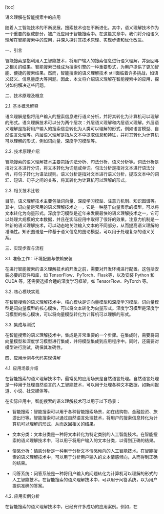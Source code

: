 
[toc]                    
                
                
语义理解在智能搜索中的应用

随着人工智能技术的不断发展，搜索技术也在不断进化。其中，语义理解技术作为一个重要的组成部分，被广泛应用于智能搜索中。在这篇文章中，我们将介绍语义理解在智能搜索中的应用，并深入探讨其技术原理、实现步骤和优化改进。

一、引言

智能搜索是指利用人工智能技术，将用户输入的搜索信息进行语义理解，并返回与之相关的结果。智能搜索已经成为搜索引擎的一种重要形式，为用户提供了更加智能、便捷的搜索结果。然而，智能搜索的语义理解技术 still面临着许多挑战，如语义歧义、信息量庞大等问题。因此，本文将介绍语义理解在智能搜索中的应用，探讨如何解决这些问题。

二、技术原理及概念

2.1. 基本概念解释

语义理解是指将用户输入的搜索信息进行语义分析，并将其转化为计算机可以理解的形式。语义理解技术可以分为两个层次：外层语义理解和内层语义理解。外层语义理解是指将用户输入的搜索信息转化为人类可以理解的形式，例如语言模型、自然语言处理等。内层语义理解是指从文本中提取信息和特征，并将其转化为计算机可以理解的形式，例如词向量、深度学习模型等。

2.2. 技术原理介绍

智能搜索的语义理解技术主要包括词法分析、句法分析、语义分析等。词法分析是指对文本进行分词，将文本转化为词组或单词。句法分析是指对文本进行语法分析，将句子转化为语法规则。语义分析是指对文本进行语义分析，提取文本中的词汇、短语、句子之间的关系，将其转化为计算机可以理解的形式。

2.3. 相关技术比较

目前，语义理解技术主要包括词向量、深度学习模型、注意力机制、知识图谱等。其中，词向量是常用的语义理解技术之一，它是一种基于向量表示的模型，可以将文本转化为向量形式。深度学习模型是近年来发展最快的语义理解技术之一，它可以处理大规模的文本数据，并且在实际应用中取得了很好的效果。注意力机制是一种新的语义理解技术，可以动态地关注输入文本的不同部分，从而提高语义理解的准确性。知识图谱是一种基于语义信息的图论模型，可以用于处理复杂的语义关系。

三、实现步骤与流程

3.1. 准备工作：环境配置与依赖安装

在进行智能搜索的语义理解技术的开发之前，需要对开发环境进行配置。这包括安装必要的软件和库，如 TensorFlow、PyTorch、Flask等，以及安装 Python 和 CUDA 等。还需要选择合适的深度学习框架，如 TensorFlow、PyTorch 等。

3.2. 核心模块实现

在智能搜索的语义理解技术中，核心模块是词向量模型和深度学习模型。词向量模型是词向量模型的核心模块，可以将文本转化为向量形式。深度学习模型是深度学习模型的核心模块，可以将向量模型转化为计算机可以理解的形式。

3.3. 集成与测试

在智能搜索的语义理解技术中，集成是非常重要的一个步骤。在集成时，需要将词向量模型和深度学习模型进行集成，并将模型集成到应用程序中。同时，还需要对模型进行测试，确保其准确性。

四、应用示例与代码实现讲解

4.1. 应用场景介绍

在智能搜索的语义理解技术中，最常见的应用场景是自然语言处理。自然语言处理是一种用于处理自然语言的人工智能技术，可以用于处理各种文本数据，如新闻报道、小说、社交媒体等。

在实际应用中，智能搜索的语义理解技术可以用于以下场景：

- 智能搜索：智能搜索可以用于各种智能搜索场景，如在线购物、金融投资、旅游出行等。智能搜索可以通过自然语言处理技术，将用户的搜索信息转化为计算机可以理解的形式，从而返回相关的结果。

- 文本分类：文本分类是一种将文本转化为特定类别的人工智能技术。在智能搜索的语义理解技术中，可以用于将用户输入的文本分类，以得到正确的结果。

- 情感分析：情感分析是一种用于分析文本情感倾向的人工智能技术。在智能搜索的语义理解技术中，可以用于分析用户输入的文本情感倾向，从而得到正确的结果。

- 问答系统：问答系统是一种将用户输入的问题转化为计算机可以理解的形式的人工智能技术。在智能搜索的语义理解技术中，可以用于问答系统，以为用户提供准确的答案。

4.2. 应用实例分析

在智能搜索的语义理解技术中，已经有许多成功的应用案例。例如，在

